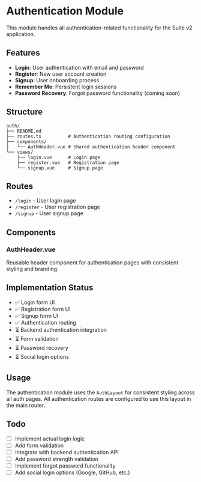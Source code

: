 # Authentication Module

This module handles all authentication-related functionality for the Suite v2 application.

## Features

- **Login**: User authentication with email and password
- **Register**: New user account creation
- **Signup**: User onboarding process
- **Remember Me**: Persistent login sessions
- **Password Recovery**: Forgot password functionality (coming soon)

## Structure

```
auth/
├── README.md
├── routes.ts          # Authentication routing configuration
├── components/
│   └── AuthHeader.vue # Shared authentication header component
└── views/
    ├── login.vue      # Login page
    ├── register.vue   # Registration page
    └── signup.vue     # Signup page
```

## Routes

- `/login` - User login page
- `/register` - User registration page
- `/signup` - User signup page

## Components

### AuthHeader.vue

Reusable header component for authentication pages with consistent styling and branding.

## Implementation Status

- ✅ Login form UI
- ✅ Registration form UI
- ✅ Signup form UI
- ✅ Authentication routing
- ⏳ Backend authentication integration
- ⏳ Form validation
- ⏳ Password recovery
- ⏳ Social login options

## Usage

The authentication module uses the `AuthLayout` for consistent styling across all auth pages. All authentication routes are configured to use this layout in the main router.

## Todo

- [ ] Implement actual login logic
- [ ] Add form validation
- [ ] Integrate with backend authentication API
- [ ] Add password strength validation
- [ ] Implement forgot password functionality
- [ ] Add social login options (Google, GitHub, etc.)
